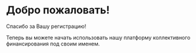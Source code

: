 Добро пожаловать!
===
Спасибо за Вашу регистрацию!

Теперь вы можете начать использовать нашу платформу коллективного финансирования под своим именем.
